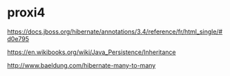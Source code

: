 # proxi4

https://docs.jboss.org/hibernate/annotations/3.4/reference/fr/html_single/#d0e795

https://en.wikibooks.org/wiki/Java_Persistence/Inheritance

http://www.baeldung.com/hibernate-many-to-many